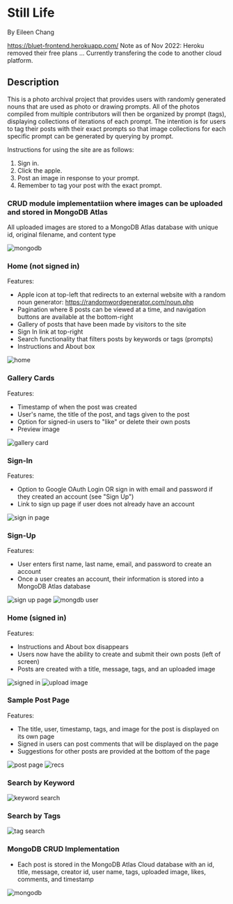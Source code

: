 # Still Life
By Eileen Chang

https://bluet-frontend.herokuapp.com/
Note as of Nov 2022: Heroku removed their free plans ... Currently transfering the code to another cloud platform.

## Description
This is a photo archival project that provides users with randomly generated nouns that are used as photo or drawing prompts. All of the photos compiled from multiple contributors will then be organized by prompt (tags), displaying collections of iterations of each prompt. The intention is for users to tag their posts with their exact prompts so that image collections for each specific prompt can be generated by querying by prompt.

Instructions for using the site are as follows:
1. Sign in. 
2. Click the apple. 
3. Post an image in response to your prompt. 
4. Remember to tag your post with the exact prompt.

### CRUD module implementatiion where images can be uploaded and stored in MongoDB Atlas
All uploaded images are stored to a MongoDB Atlas database with unique id, original filename, and content type

<img src="/Users/eileenchang/1-social-media/client/public/images/mongodb.png" alt="mongodb">

### Home (not signed in)
Features:
- Apple icon at top-left that redirects to an external website with a random noun generator: https://randomwordgenerator.com/noun.php 
- Pagination where 8 posts can be viewed at a time, and navigation buttons are available at the bottom-right
- Gallery of posts that have been made by visitors to the site
- Sign In link at top-right
- Search functionality that filters posts by keywords or tags (prompts)
- Instructions and About box
<img src="./public/images/home.png" alt="home">

### Gallery Cards
Features:
- Timestamp of when the post was created
- User's name, the title of the post, and tags given to the post
- Option for signed-in users to "like" or delete their own posts 
- Preview image
<img src="./public/images/card.png" alt="gallery card">

### Sign-In
Features:
- Option to Google OAuth Login OR sign in with email and password if they created an account (see "Sign Up")
- Link to sign up page if user does not already have an account
<img src="./public/images/sign-in-page.png" alt="sign in page">

### Sign-Up
Features:
- User enters first name, last name, email, and password to create an account
- Once a user creates an account, their information is stored into a MongoDB Atlas database
<img src="./public/images/sign-up-page.png" alt="sign up page">
<img src="./public/images/mongodb-user.png" alt="mongdb user">

### Home (signed in)
Features:
- Instructions and About box disappears
- Users now have the ability to create and submit their own posts (left of screen)
- Posts are created with a title, message, tags, and an uploaded image
<img src="./public/images/home-signed-in.png" alt="signed in">
<img src="./public/images/upload-image.png" alt="upload image">

### Sample Post Page
Features:
- The title, user, timestamp, tags, and image for the post is displayed on its own page
- Signed in users can post comments that will be displayed on the page
- Suggestions for other posts are provided at the bottom of the page
<img src="./public/images/post-page.png" alt="post page">
<img src="./public/images/recs.png" alt="recs">

### Search by Keyword
<img src="./public/images/keyword-lamp.png" alt="keyword search">

### Search by Tags
<img src="./public/images/tag-space.png" alt="tag search">

### MongoDB CRUD Implementation
- Each post is stored in the MongoDB Atlas Cloud database with an id, title, message, creator id, user name, tags, uploaded image, likes, comments, and timestamp
<img src="./public/images/mongodb-post.png" alt="mongodb">

